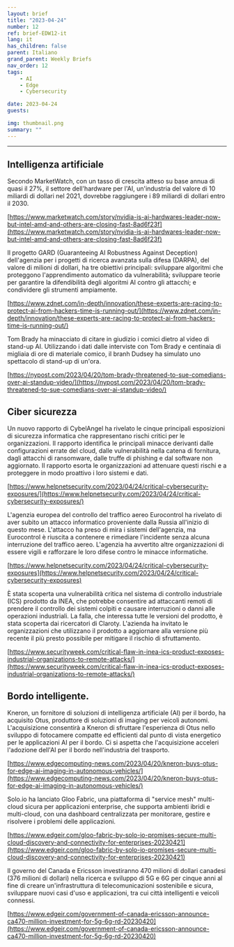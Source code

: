 ```yaml
---
layout: brief
title: "2023-04-24"
number: 12
ref: brief-EDW12-it
lang: it
has_children: false
parent: Italiano
grand_parent: Weekly Briefs
nav_order: 12
tags:
    - AI
    - Edge
    - Cybersecurity

date: 2023-04-24
guests:

img: thumbnail.png
summary: ""
---
```




---

## Intelligenza artificiale

Secondo MarketWatch, con un tasso di crescita atteso su base annua di quasi il 27%, il settore dell'hardware per l'AI, un'industria del valore di 10 miliardi di dollari nel 2021, dovrebbe raggiungere i 89 miliardi di dollari entro il 2030.

[https://www.marketwatch.com/story/nvidia-is-ai-hardwares-leader-now-but-intel-amd-and-others-are-closing-fast-8ad6f23f](https://www.marketwatch.com/story/nvidia-is-ai-hardwares-leader-now-but-intel-amd-and-others-are-closing-fast-8ad6f23f)

Il progetto GARD (Guaranteeing AI Robustness Against Deception) dell'agenzia per i progetti di ricerca avanzata sulla difesa (DARPA), del valore di milioni di dollari, ha tre obiettivi principali: sviluppare algoritmi che proteggono l'apprendimento automatico da vulnerabilità; sviluppare teorie per garantire la difendibilità degli algoritmi AI contro gli attacchi; e condividere gli strumenti ampiamente.

[https://www.zdnet.com/in-depth/innovation/these-experts-are-racing-to-protect-ai-from-hackers-time-is-running-out/](https://www.zdnet.com/in-depth/innovation/these-experts-are-racing-to-protect-ai-from-hackers-time-is-running-out/)

Tom Brady ha minacciato di citare in giudizio i comici dietro al video di stand-up AI. Utilizzando i dati dalle interviste con Tom Brady e centinaia di migliaia di ore di materiale comico, il branh Dudsey ha simulato uno spettacolo di stand-up di un'ora.

[https://nypost.com/2023/04/20/tom-brady-threatened-to-sue-comedians-over-ai-standup-video/](https://nypost.com/2023/04/20/tom-brady-threatened-to-sue-comedians-over-ai-standup-video/)

## Ciber sicurezza

Un nuovo rapporto di CybelAngel ha rivelato le cinque principali esposizioni di sicurezza informatica che rappresentano rischi critici per le organizzazioni. Il rapporto identifica le principali minacce derivanti dalle configurazioni errate del cloud, dalle vulnerabilità nella catena di fornitura, dagli attacchi di ransomware, dalle truffe di phishing e dal software non aggiornato. Il rapporto esorta le organizzazioni ad attenuare questi rischi e a proteggere in modo proattivo i loro sistemi e dati.

[https://www.helpnetsecurity.com/2023/04/24/critical-cybersecurity-exposures/](https://www.helpnetsecurity.com/2023/04/24/critical-cybersecurity-exposures/)

L'agenzia europea del controllo del traffico aereo Eurocontrol ha rivelato di aver subito un attacco informatico proveniente dalla Russia all'inizio di questo mese. L'attacco ha preso di mira i sistemi dell'agenzia, ma Eurocontrol è riuscita a contenere e rimediare l'incidente senza alcuna interruzione del traffico aereo. L'agenzia ha avvertito altre organizzazioni di essere vigili e rafforzare le loro difese contro le minacce informatiche.

[https://www.helpnetsecurity.com/2023/04/24/critical-cybersecurity-exposures](https://www.helpnetsecurity.com/2023/04/24/critical-cybersecurity-exposures)

È stata scoperta una vulnerabilità critica nel sistema di controllo industriale (ICS) prodotto da INEA, che potrebbe consentire ad attaccanti remoti di prendere il controllo dei sistemi colpiti e causare interruzioni o danni alle operazioni industriali. La falla, che interessa tutte le versioni del prodotto, è stata scoperta dai ricercatori di Claroty. L'azienda ha invitato le organizzazioni che utilizzano il prodotto a aggiornare alla versione più recente il più presto possibile per mitigare il rischio di sfruttamento.

[https://www.securityweek.com/critical-flaw-in-inea-ics-product-exposes-industrial-organizations-to-remote-attacks/](https://www.securityweek.com/critical-flaw-in-inea-ics-product-exposes-industrial-organizations-to-remote-attacks/)

## Bordo intelligente.

Kneron, un fornitore di soluzioni di intelligenza artificiale (AI) per il bordo, ha acquisito Otus, produttore di soluzioni di imaging per veicoli autonomi. L'acquisizione consentirà a Kneron di sfruttare l'esperienza di Otus nello sviluppo di fotocamere compatte ed efficienti dal punto di vista energetico per le applicazioni AI per il bordo. Ci si aspetta che l'acquisizione acceleri l'adozione dell'AI per il bordo nell'industria del trasporto.

[https://www.edgecomputing-news.com/2023/04/20/kneron-buys-otus-for-edge-ai-imaging-in-autonomous-vehicles/](https://www.edgecomputing-news.com/2023/04/20/kneron-buys-otus-for-edge-ai-imaging-in-autonomous-vehicles/)

Solo.io ha lanciato Gloo Fabric, una piattaforma di "service mesh" multi-cloud sicura per applicazioni enterprise, che supporta ambienti ibridi e multi-cloud, con una dashboard centralizzata per monitorare, gestire e risolvere i problemi delle applicazioni.

[https://www.edgeir.com/gloo-fabric-by-solo-io-promises-secure-multi-cloud-discovery-and-connectivity-for-enterprises-20230421](https://www.edgeir.com/gloo-fabric-by-solo-io-promises-secure-multi-cloud-discovery-and-connectivity-for-enterprises-20230421)

Il governo del Canada e Ericsson investiranno 470 milioni di dollari canadesi (376 milioni di dollari) nella ricerca e sviluppo di 5G e 6G per cinque anni al fine di creare un'infrastruttura di telecomunicazioni sostenibile e sicura, sviluppare nuovi casi d'uso e applicazioni, tra cui città intelligenti e veicoli connessi.

[https://www.edgeir.com/government-of-canada-ericsson-announce-ca470-million-investment-for-5g-6g-rd-20230420](https://www.edgeir.com/government-of-canada-ericsson-announce-ca470-million-investment-for-5g-6g-rd-20230420)


